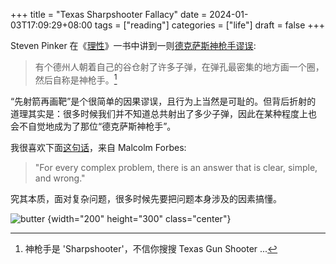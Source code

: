 +++
title = "Texas Sharpshooter Fallacy"
date = 2024-01-03T17:09:29+08:00
tags = ["reading"]
categories = ["life"]
draft = false
+++

Steven Pinker 在《[理性](https://book.douban.com/subject/36427751/)》一书中讲到一则[德克萨斯神枪手谬误](https://en.wikipedia.org/wiki/Texas_sharpshooter_fallacy):

> 有个德州人朝着自己的谷仓射了许多子弹，在弹孔最密集的地方画一个圈，然后自称是神枪手。[^gst]

“先射箭再画靶”是个很简单的因果谬误，且行为上当然是可耻的。但背后折射的
道理其实是：很多时候我们并不知道总共射出了多少子弹，因此在某种程度上也
会不自觉地成为了那位“德克萨斯神枪手”。

我很喜欢下面[这句话](https://www.quora.com/Do-you-agree-with-the-statement-For-every-complex-problem-there-is-an-answer-that-is-clear-simple-and-wrong)，来自 Malcolm Forbes:

> "For every complex problem, there is an answer that is clear,
> simple, and wrong."

究其本质，面对复杂问题，很多时候先要把问题本身涉及的因素搞懂。

![butter](/media/butter.gif)
{width="200" height="300" class="center"}

[^gst]: 神枪手是 'Sharpshooter'，不信你搜搜 Texas Gun Shooter ...
